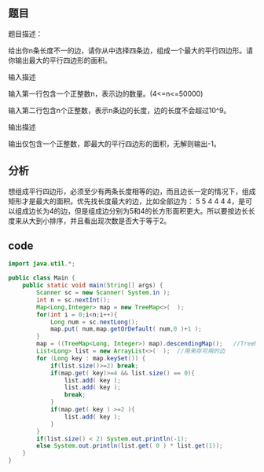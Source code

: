 ## 题目
题目描述：

给出你n条长度不一的边，请你从中选择四条边，组成一个最大的平行四边形。请你输出最大的平行四边形的面积。

输入描述

输入第一行包含一个正整数n，表示边的数量。(4<=n<=50000)

输入第二行包含n个正整数，表示n条边的长度，边的长度不会超过10^9。

输出描述

输出仅包含一个正整数，即最大的平行四边形的面积，无解则输出-1。

## 分析
想组成平行四边形，必须至少有两条长度相等的边，而且边长一定的情况下，组成矩形才是最大的面积。优先找长度最大的边，比如全部边为： 5 5 4 4 4 4，是可以组成边长为4的边，但是组成边分别为5和4的长方形面积更大。所以要按边长长度来从大到小排序，并且看出现次数是否大于等于2。

## code
```java
import java.util.*;

public class Main {
    public static void main(String[] args) {
        Scanner sc = new Scanner( System.in );
        int n = sc.nextInt();
        Map<Long,Integer> map = new TreeMap<>(  );
        for(int i = 0;i<n;i++){
            Long num = sc.nextLong();
            map.put( num,map.getOrDefault( num,0 )+1 );
        }
        map = ((TreeMap<Long, Integer>) map).descendingMap();   //TreeMap从大到小排
        List<Long> list = new ArrayList<>(  );  //用来存可用的边
        for (Long key : map.keySet()) {
            if(list.size()>=2) break;
            if(map.get( key)>=4 && list.size() == 0){
                list.add( key );
                list.add( key );
                break;
            }
            if(map.get( key ) >=2 ){
                list.add( key );
            }
        }
        if(list.size() < 2) System.out.println(-1);
        else System.out.println(list.get( 0 ) * list.get(1));
    }
}

```